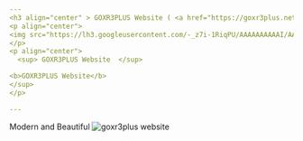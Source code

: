 ```yaml
---
<h3 align="center" > GOXR3PLUS Website ( <a href="https://goxr3plus.netlify.com/" target="_blank">Visit</a>  )</h3>
<p align="center">
<img src="https://lh3.googleusercontent.com/-_z7i-1RiqPU/AAAAAAAAAAI/AAAAAAAAAYk/hxX6MOk6Ct0/s120-p-no/photo.jpg">
</p>
<p align="center">
  <sup> GOXR3PLUS Website  </sup>

<b>GOXR3PLUS Website</b>
</sup> 
</p> 

---
```


Modern and Beautiful
![goxr3plus website](https://lh3.googleusercontent.com/-_z7i-1RiqPU/AAAAAAAAAAI/AAAAAAAAAYk/hxX6MOk6Ct0/s120-p-no/photo.jpg)



